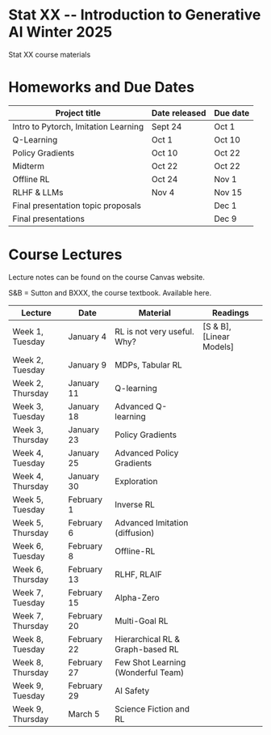 # Stat XX -- Introduction to Generative AI Winter 2025
Stat XX course materials


# Homeworks and Due Dates


| Project title                  | Date released | Due date                
|--------------------------------|---------------|-------------------------|
|   Intro to Pytorch, Imitation Learning       | Sept 24   | Oct 1  |
|   Q-Learning      |  Oct 1   | Oct 10  |
|   Policy Gradients     |  Oct 10   | Oct 22  |
|   Midterm     |  Oct 22   | Oct 22  |
|   Offline RL     | Oct 24  | Nov 1  |
|   RLHF & LLMs     |  Nov 4   | Nov 15  |
| Final presentation topic proposals |       |  Dec 1   | 
|  Final presentations        |       | Dec 9  |


# Course Lectures 

Lecture notes can be found on the course Canvas website. 

S&B = Sutton and BXXX, the course textbook. Available here. 


| Lecture              | Date        | Material                                      | Readings |
|----------------------|-------------|----------------------------------------------|----------|
| Week 1, Tuesday       | January 4   | RL is not very useful. Why?                  | [S & B], [Linear Models] |
| Week 2, Tuesday       | January 9   | MDPs, Tabular RL                             |          |
| Week 2, Thursday      | January 11  | Q-learning                                   |          |
| Week 3, Tuesday       | January 18  | Advanced Q-learning                          |          |
| Week 3, Thursday      | January 23  | Policy Gradients                             |          |
| Week 4, Tuesday       | January 25  | Advanced Policy Gradients                    |          |
| Week 4, Thursday      | January 30  | Exploration                                  |          |
| Week 5, Tuesday       | February 1  | Inverse RL                                   |          |
| Week 5, Thursday      | February 6  | Advanced Imitation (diffusion)               |          |
| Week 6, Tuesday       | February 8  | Offline-RL                                   |          |
| Week 6, Thursday      | February 13 | RLHF, RLAIF                                  |          |
| Week 7, Tuesday       | February 15 | Alpha-Zero                                   |          |
| Week 7, Thursday      | February 20 | Multi-Goal RL                                |          |
| Week 8, Tuesday       | February 22 | Hierarchical RL & Graph-based RL             |          |
| Week 8, Thursday      | February 27 | Few Shot Learning (Wonderful Team)           |          |
| Week 9, Tuesday       | February 29 | AI Safety                                    |          |
| Week 9, Thursday      | March 5     | Science Fiction and RL                       |          |





